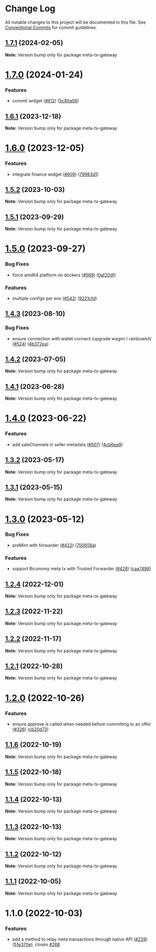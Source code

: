 # Change Log

All notable changes to this project will be documented in this file.
See [Conventional Commits](https://conventionalcommits.org) for commit guidelines.

## [1.7.1](https://github.com/bosonprotocol/core-components/compare/meta-tx-gateway@1.7.0...meta-tx-gateway@1.7.1) (2024-02-05)

**Note:** Version bump only for package meta-tx-gateway





# [1.7.0](https://github.com/bosonprotocol/core-components/compare/meta-tx-gateway@1.6.1...meta-tx-gateway@1.7.0) (2024-01-24)


### Features

* commit widget ([#612](https://github.com/bosonprotocol/core-components/issues/612)) ([5c80a06](https://github.com/bosonprotocol/core-components/commit/5c80a06b00b377f24acacfaef0f648cde09b4d74))





## [1.6.1](https://github.com/bosonprotocol/core-components/compare/meta-tx-gateway@1.6.0...meta-tx-gateway@1.6.1) (2023-12-18)

**Note:** Version bump only for package meta-tx-gateway





# [1.6.0](https://github.com/bosonprotocol/core-components/compare/meta-tx-gateway@1.5.2...meta-tx-gateway@1.6.0) (2023-12-05)


### Features

* integrate finance widget ([#609](https://github.com/bosonprotocol/core-components/issues/609)) ([79983d1](https://github.com/bosonprotocol/core-components/commit/79983d15468e86f71bd6e15b5154a7b21fe24798))





## [1.5.2](https://github.com/bosonprotocol/core-components/compare/meta-tx-gateway@1.5.1...meta-tx-gateway@1.5.2) (2023-10-03)

**Note:** Version bump only for package meta-tx-gateway





## [1.5.1](https://github.com/bosonprotocol/core-components/compare/meta-tx-gateway@1.5.0...meta-tx-gateway@1.5.1) (2023-09-29)

**Note:** Version bump only for package meta-tx-gateway





# [1.5.0](https://github.com/bosonprotocol/core-components/compare/meta-tx-gateway@1.4.3...meta-tx-gateway@1.5.0) (2023-09-27)


### Bug Fixes

* force amd64 platform on dockers ([#569](https://github.com/bosonprotocol/core-components/issues/569)) ([0af20df](https://github.com/bosonprotocol/core-components/commit/0af20df916cc3c603f9c1cdcfd70ca1d67f6f3dc))


### Features

* multiple configs per env ([#542](https://github.com/bosonprotocol/core-components/issues/542)) ([9221cfd](https://github.com/bosonprotocol/core-components/commit/9221cfd47d766b9079d04bcb271e79578d6e3798))





## [1.4.3](https://github.com/bosonprotocol/core-components/compare/meta-tx-gateway@1.4.2...meta-tx-gateway@1.4.3) (2023-08-10)


### Bug Fixes

* ensure connection with wallet connect (upgrade wagmi / rainbowkit) ([#524](https://github.com/bosonprotocol/core-components/issues/524)) ([4b372ea](https://github.com/bosonprotocol/core-components/commit/4b372ea1e9a448764d9eda50e38c2093219e5ccd))





## [1.4.2](https://github.com/bosonprotocol/core-components/compare/meta-tx-gateway@1.4.1...meta-tx-gateway@1.4.2) (2023-07-05)

**Note:** Version bump only for package meta-tx-gateway





## [1.4.1](https://github.com/bosonprotocol/core-components/compare/meta-tx-gateway@1.4.0...meta-tx-gateway@1.4.1) (2023-06-28)

**Note:** Version bump only for package meta-tx-gateway





# [1.4.0](https://github.com/bosonprotocol/core-components/compare/meta-tx-gateway@1.3.2...meta-tx-gateway@1.4.0) (2023-06-22)


### Features

* add saleChannels in seller metadata ([#507](https://github.com/bosonprotocol/core-components/issues/507)) ([4cb6ea9](https://github.com/bosonprotocol/core-components/commit/4cb6ea958cb9c3e1e640c9af3e45d3728b309e5a))





## [1.3.2](https://github.com/bosonprotocol/core-components/compare/meta-tx-gateway@1.3.1...meta-tx-gateway@1.3.2) (2023-05-17)

**Note:** Version bump only for package meta-tx-gateway





## [1.3.1](https://github.com/bosonprotocol/core-components/compare/meta-tx-gateway@1.3.0...meta-tx-gateway@1.3.1) (2023-05-15)

**Note:** Version bump only for package meta-tx-gateway





# [1.3.0](https://github.com/bosonprotocol/core-components/compare/meta-tx-gateway@1.2.4...meta-tx-gateway@1.3.0) (2023-05-12)


### Bug Fixes

* preMint with forwarder ([#422](https://github.com/bosonprotocol/core-components/issues/422)) ([700658a](https://github.com/bosonprotocol/core-components/commit/700658a9590e311f1b270bc972b62687bba9590c))


### Features

* support Biconomy meta tx with Trusted Forwarder ([#428](https://github.com/bosonprotocol/core-components/issues/428)) ([caa7498](https://github.com/bosonprotocol/core-components/commit/caa74982f146c0973f24b7043496768c5f238d68))





## [1.2.4](https://github.com/bosonprotocol/core-components/compare/meta-tx-gateway@1.2.3...meta-tx-gateway@1.2.4) (2022-12-01)

**Note:** Version bump only for package meta-tx-gateway





## [1.2.3](https://github.com/bosonprotocol/core-components/compare/meta-tx-gateway@1.2.2...meta-tx-gateway@1.2.3) (2022-11-22)

**Note:** Version bump only for package meta-tx-gateway





## [1.2.2](https://github.com/bosonprotocol/core-components/compare/meta-tx-gateway@1.2.1...meta-tx-gateway@1.2.2) (2022-11-17)

**Note:** Version bump only for package meta-tx-gateway





## [1.2.1](https://github.com/bosonprotocol/core-components/compare/meta-tx-gateway@1.2.0...meta-tx-gateway@1.2.1) (2022-10-28)

**Note:** Version bump only for package meta-tx-gateway





# [1.2.0](https://github.com/bosonprotocol/core-components/compare/meta-tx-gateway@1.1.6...meta-tx-gateway@1.2.0) (2022-10-26)


### Features

* ensure approve is called when needed  before committing to an offer ([#326](https://github.com/bosonprotocol/core-components/issues/326)) ([cb20d73](https://github.com/bosonprotocol/core-components/commit/cb20d73a418a6c07aea325553a4646ed9ac925a9))





## [1.1.6](https://github.com/bosonprotocol/core-components/compare/meta-tx-gateway@1.1.5...meta-tx-gateway@1.1.6) (2022-10-19)

**Note:** Version bump only for package meta-tx-gateway





## [1.1.5](https://github.com/bosonprotocol/core-components/compare/meta-tx-gateway@1.1.4...meta-tx-gateway@1.1.5) (2022-10-18)

**Note:** Version bump only for package meta-tx-gateway





## [1.1.4](https://github.com/bosonprotocol/core-components/compare/meta-tx-gateway@1.1.3...meta-tx-gateway@1.1.4) (2022-10-13)

**Note:** Version bump only for package meta-tx-gateway





## [1.1.3](https://github.com/bosonprotocol/core-components/compare/meta-tx-gateway@1.1.2...meta-tx-gateway@1.1.3) (2022-10-13)

**Note:** Version bump only for package meta-tx-gateway





## [1.1.2](https://github.com/bosonprotocol/core-components/compare/meta-tx-gateway@1.1.1...meta-tx-gateway@1.1.2) (2022-10-12)

**Note:** Version bump only for package meta-tx-gateway





## [1.1.1](https://github.com/bosonprotocol/core-components/compare/meta-tx-gateway@1.1.0...meta-tx-gateway@1.1.1) (2022-10-05)

**Note:** Version bump only for package meta-tx-gateway





# 1.1.0 (2022-10-03)


### Features

* add a method to relay meta transactions through native API ([#239](https://github.com/bosonprotocol/core-components/issues/239)) ([51e370e](https://github.com/bosonprotocol/core-components/commit/51e370eaaa2466cf5c8f06116e705f6e01843d12)), closes [#268](https://github.com/bosonprotocol/core-components/issues/268)
